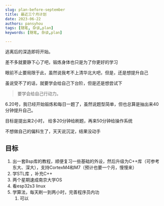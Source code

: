 ```yaml
---
slug: plan-before-september
title: 最近三个月计划
date: 2023-06-22
authors: pansyhou
tags: [随笔, 杂谈,plan]
keywords: [随笔, 杂谈,plan]

---
```




逃离后的深造即将开始。

<!-- truncate -->

差不多就要静下心了吧，锻炼身体也只是为了你更好的学习

眼前不止要局限于此，虽然说我考不上清华北大吧，但是，还是想提升自己

虽说受不了的话，就要学会给自己下台阶，但是还是想尝试下

> <span class="badge badge--info">要学会给自己行动力。</span>



6.20号，我已经开始锻炼和每日一题了，虽然说题型简单，但也总算是抽出来40分钟提升自己。

目标是提出来2小时， 给多20分钟给刷题，再来50分钟给操作系统

不想做自己的偏科生了，天天说沉淀，结果没动手

## 目标

1. 出一套Bsp库的教程，顺便复习一些基础的外设，然后升级为C++库（可参考东大、深大），支持CortexM4和M7（预计也要一个月，慢慢来）
2. 学STL库 ，补充C++
3. 两个星期速成南京大学OS
4. 看esp32s3 linux
5. 学算法，每天刷一到两小时，完善程序员内功
   1. 可以

